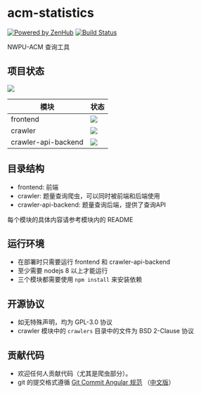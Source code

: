 acm-statistics
===

[![Powered by ZenHub](https://img.shields.io/badge/Powered_by-ZenHub-5e60ba.svg)](https://app.zenhub.com/workspace/o/liu233w/acm-statistics/boards?repos=125616473)
[![Build Status](https://travis-ci.org/Liu233w/acm-statistics.svg?branch=master)](https://travis-ci.org/Liu233w/acm-statistics)

NWPU-ACM 查询工具

## 项目状态
[![](https://codescene.io/projects/2599/status.svg)](https://codescene.io/projects/2599/jobs/latest-successful/results)

|模块|状态|
|----|------|
|frontend|[![](https://www.versioneye.com/user/projects/5ab717300fb24f0ac49c2bcb/badge.svg)](https://www.versioneye.com/user/projects/5ab717300fb24f0ac49c2bcb)|
|crawler|[![](https://www.versioneye.com/user/projects/5ab717300fb24f4489395c40/badge.svg)](https://www.versioneye.com/user/projects/5ab717300fb24f4489395c40)|
|crawler-api-backend|[![](https://www.versioneye.com/user/projects/5ab7172e0fb24f0ac49c2bbd/badge.svg)](https://www.versioneye.com/user/projects/5ab7172e0fb24f0ac49c2bbd)|

## 目录结构

- frontend: 前端
- crawler: 题量查询爬虫，可以同时被前端和后端使用
- crawler-api-backend: 题量查询后端，提供了查询API

每个模块的具体内容请参考模块内的 README

## 运行环境
- 在部署时只需要运行 frontend 和 crawler-api-backend
- 至少需要 nodejs 8 以上才能运行
- 三个模块都需要使用 `npm install` 来安装依赖

## 开源协议
- 如无特殊声明，均为 GPL-3.0 协议
- crawler 模块中的 `crawlers` 目录中的文件为 BSD 2-Clause 协议

## 贡献代码

- 欢迎任何人贡献代码（尤其是爬虫部分）。
- git 的提交格式遵循 [Git Commit Angular 规范](https://gist.github.com/stephenparish/9941e89d80e2bc58a153)
    （[中文版](http://www.ruanyifeng.com/blog/2016/01/commit_message_change_log.html)）
